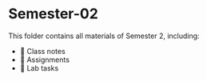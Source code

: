 # Semester-02

This folder contains all materials of Semester 2, including:

- 📝 Class notes
- 📁 Assignments
- 🧪 Lab tasks
